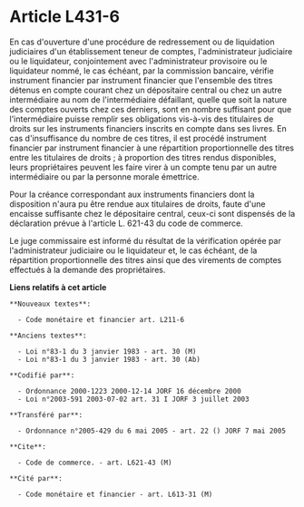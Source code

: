 # Article L431-6

En cas d'ouverture d'une procédure de redressement ou de liquidation judiciaires d'un établissement teneur de comptes,
l'administrateur judiciaire ou le liquidateur, conjointement avec l'administrateur provisoire ou le liquidateur nommé, le cas
échéant, par la commission bancaire, vérifie instrument financier par instrument financier que l'ensemble des titres détenus
en compte courant chez un dépositaire central ou chez un autre intermédiaire au nom de l'intermédiaire défaillant, quelle que
soit la nature des comptes ouverts chez ces derniers, sont en nombre suffisant pour que l'intermédiaire puisse remplir ses
obligations vis-à-vis des titulaires de droits sur les instruments financiers inscrits en compte dans ses livres. En cas
d'insuffisance du nombre de ces titres, il est procédé instrument financier par instrument financier à une répartition
proportionnelle des titres entre les titulaires de droits ; à proportion des titres rendus disponibles, leurs propriétaires
peuvent les faire virer à un compte tenu par un autre intermédiaire ou par la personne morale émettrice.

Pour la créance correspondant aux instruments financiers dont la disposition n'aura pu être rendue aux titulaires de droits,
faute d'une encaisse suffisante chez le dépositaire central, ceux-ci sont dispensés de la déclaration prévue à l'article L.
621-43 du code de commerce.

Le juge commissaire est informé du résultat de la vérification opérée par l'administrateur judiciaire ou le liquidateur et,
le cas échéant, de la répartition proportionnelle des titres ainsi que des virements de comptes effectués à la demande des
propriétaires.

**Liens relatifs à cet article**

	**Nouveaux textes**:

	  - Code monétaire et financier art. L211-6

	**Anciens textes**:

	  - Loi n°83-1 du 3 janvier 1983 - art. 30 (M)
	  - Loi n°83-1 du 3 janvier 1983 - art. 30 (Ab)

	**Codifié par**:

	  - Ordonnance 2000-1223 2000-12-14 JORF 16 décembre 2000
	  - Loi n°2003-591 2003-07-02 art. 31 I JORF 3 juillet 2003

	**Transféré par**:

	  - Ordonnance n°2005-429 du 6 mai 2005 - art. 22 () JORF 7 mai 2005

	**Cite**:

	  - Code de commerce. - art. L621-43 (M)

	**Cité par**:

	  - Code monétaire et financier - art. L613-31 (M)
